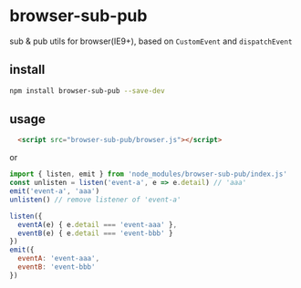 # browser-sub-pub
sub &amp; pub utils for browser(IE9+), based on `CustomEvent` and `dispatchEvent`

## install
```bash
npm install browser-sub-pub --save-dev
```

## usage
```html
  <script src="browser-sub-pub/browser.js"></script>
```
or
```javascript
import { listen, emit } from 'node_modules/browser-sub-pub/index.js'
const unlisten = listen('event-a', e => e.detail) // 'aaa'
emit('event-a', 'aaa')
unlisten() // remove listener of 'event-a'

listen({
  eventA(e) { e.detail === 'event-aaa' },
  eventB(e) { e.detail === 'event-bbb' }
})
emit({
  eventA: 'event-aaa',
  eventB: 'event-bbb'
})
```
